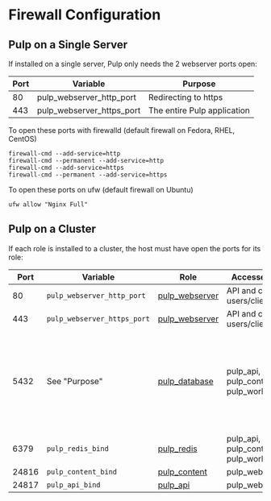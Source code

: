 Firewall Configuration
======================

Pulp on a Single Server
-----------------------

If installed on a single server, Pulp only needs the 2 webserver ports open:

Port  | Variable | Purpose
--- | --- | ---
80  |  pulp_webserver_http_port | Redirecting to https
443 | pulp_webserver_https_port | The entire Pulp application

To open these ports with firewalld (default firewall on Fedora, RHEL, CentOS)
```
firewall-cmd --add-service=http
firewall-cmd --permanent --add-service=http
firewall-cmd --add-service=https
firewall-cmd --permanent --add-service=https
```

To open these ports on ufw (default firewall on Ubuntu)
```
ufw allow "Nginx Full"

```

Pulp on a Cluster
-----------------

If each role is installed to a cluster, the host must have open the ports for its role:

Port | Variable | Role | Accessed by | Purpose
--- | --- | --- | --- | ---
80 | `pulp_webserver_http_port` | [pulp_webserver](../../roles/pulp_webserver) | API and content users/clients | Redirecting to https
443 | `pulp_webserver_https_port` | [pulp_webserver](../../roles/pulp_webserver) | API and content users/clients | The entire Pulp application
5432 | See "Purpose" | [pulp_database](../../roles/pulp_database) | pulp_api, pulp_content, pulp_workers | The PostgreSQL database server. It is configured by overrding the variable `postgresql_global_config_options` ( as seen in [pulp_database vars.yml](__pulp_database_remote_postgresql_global_config_options:)) to include an additional array item of a dictionary, with the variable under it "option" set to "port", and the variable "value" set to the port number.
6379 | `pulp_redis_bind` | [pulp_redis](../../roles/pulp_redis) | pulp_api, pulp_content, pulp_workers | Redis cache server
24816 | `pulp_content_bind` | [pulp_content](../../roles/pulp_content) | pulp_webserver |The pulp Content service
24817 | `pulp_api_bind` | [pulp_api](../../roles/pulp_api) | pulp_webserver | The pulp API service
